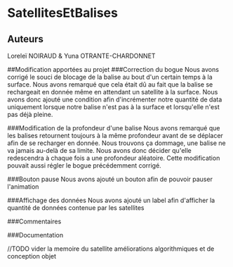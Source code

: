 # SatellitesEtBalises

## Auteurs
Loreleï NOIRAUD & Yuna OTRANTE-CHARDONNET

##Modification apportées au projet
###Correction du bogue
Nous avons corrigé le souci de blocage de la balise au bout d'un certain temps à la surface.
Nous avons remarqué que cela était dû au fait que la balise se rechargeait en donnée même en attendant 
un satellite à la surface. Nous avons donc ajouté une condition afin d'incrémenter notre quantité de data uniquement 
lorsque notre balise n'est pas à la surface et lorsqu'elle n'est pas déjà pleine.

###Modification de la profondeur d'une balise
Nous avons remarqué que les balises retournent toujours à la même profondeur avant de se déplacer afin de se recharger en donnée. 
Nous trouvons ça dommage, une balise ne va jamais au-delà de sa limite. 
Nous avons donc décider qu'elle redescendra à chaque fois a une profondeur aléatoire.
Cette modification pouvait aussi régler le bogue précédemment corrigé.

###Bouton pause
Nous avons ajouté un bouton afin de pouvoir pauser l'animation

###Affichage des données
Nous avons ajouté un label afin d'afficher la quantité de données contenue par les satellites

###Commentaires

###Documentation


//TODO
vider la memoire du satellite
améliorations algorithmiques et de conception objet
